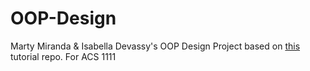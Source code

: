 # OOP-Design
Marty Miranda & Isabella Devassy's OOP Design Project based on [this](https://github.com/Tech-at-DU/ACS-1111-Object-Oriented-Programming/blob/master/Lessons/oop_design_challenge.md) tutorial repo.
For ACS 1111
